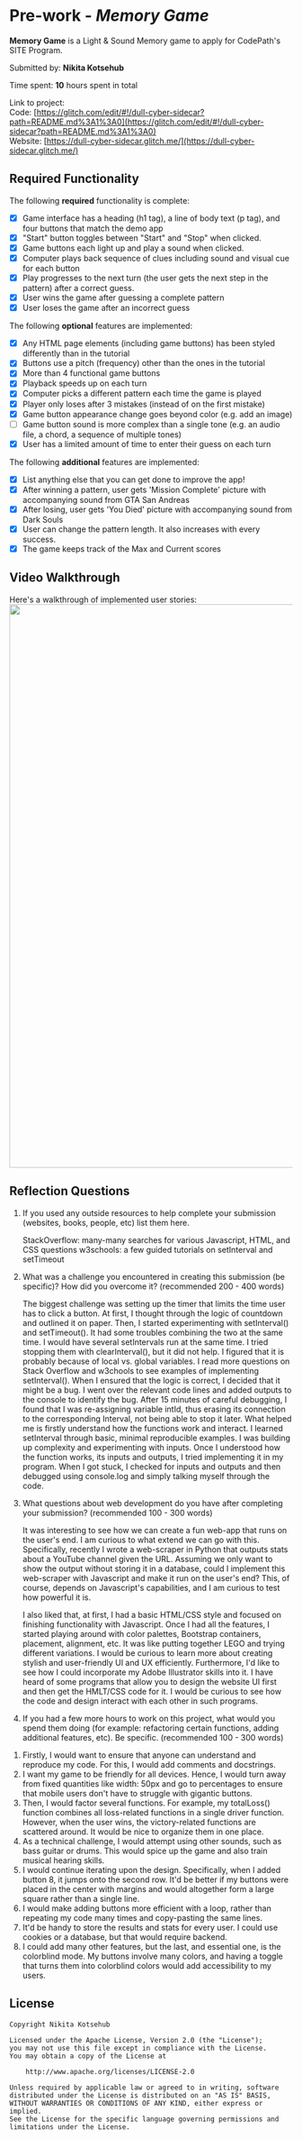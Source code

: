 # Pre-work - _Memory Game_

**Memory Game** is a Light & Sound Memory game to apply for CodePath's SITE Program.

Submitted by: **Nikita Kotsehub**

Time spent: **10** hours spent in total

Link to project: <br>
Code: [https://glitch.com/edit/#!/dull-cyber-sidecar?path=README.md%3A1%3A0](https://glitch.com/edit/#!/dull-cyber-sidecar?path=README.md%3A1%3A0) <br>
Website: [https://dull-cyber-sidecar.glitch.me/](https://dull-cyber-sidecar.glitch.me/)

## Required Functionality

The following **required** functionality is complete:

- [x] Game interface has a heading (h1 tag), a line of body text (p tag), and four buttons that match the demo app
- [x] "Start" button toggles between "Start" and "Stop" when clicked.
- [x] Game buttons each light up and play a sound when clicked.
- [x] Computer plays back sequence of clues including sound and visual cue for each button
- [x] Play progresses to the next turn (the user gets the next step in the pattern) after a correct guess.
- [x] User wins the game after guessing a complete pattern
- [x] User loses the game after an incorrect guess

The following **optional** features are implemented:

- [x] Any HTML page elements (including game buttons) has been styled differently than in the tutorial
- [x] Buttons use a pitch (frequency) other than the ones in the tutorial
- [x] More than 4 functional game buttons
- [x] Playback speeds up on each turn
- [x] Computer picks a different pattern each time the game is played
- [x] Player only loses after 3 mistakes (instead of on the first mistake)
- [x] Game button appearance change goes beyond color (e.g. add an image)
- [ ] Game button sound is more complex than a single tone (e.g. an audio file, a chord, a sequence of multiple tones)
- [x] User has a limited amount of time to enter their guess on each turn

The following **additional** features are implemented:

- [x] List anything else that you can get done to improve the app!
- [x] After winning a pattern, user gets 'Mission Complete' picture with accompanying sound from GTA San Andreas
- [x] After losing, user gets 'You Died' picture with accompanying sound from Dark Souls
- [x] User can change the pattern length. It also increases with every success.
- [x] The game keeps track of the Max and Current scores

## Video Walkthrough

Here's a walkthrough of implemented user stories:
<img src="http://g.recordit.co/6EWETlwVaF.gif" width=1000><br>

## Reflection Questions

1. If you used any outside resources to help complete your submission (websites, books, people, etc) list them here.
   <br>

   StackOverflow: many-many searches for various Javascript, HTML, and CSS questions
   w3schools: a few guided tutorials on setInterval and setTimeout

2. What was a challenge you encountered in creating this submission (be specific)? How did you overcome it? (recommended 200 - 400 words)
   <br>

   The biggest challenge was setting up the timer that limits the time user has to click a button.
   At first, I thought through the logic of countdown and outlined it on paper. Then, I started experimenting with setInterval() and setTimeout().
   It had some troubles combining the two at the same time. I would have several setIntervals run at the same time.
   I tried stopping them with clearInterval(), but it did not help. I figured that it is probably because of local vs. global variables.
   I read more questions on Stack Overflow and w3chools to see examples of implementing setInterval(). When I ensured that the logic is correct,
   I decided that it might be a bug. I went over the relevant code lines and added outputs to the console to identify the bug. After 15 minutes of careful debugging,
   I found that I was re-assigning variable intId, thus erasing its connection to the corresponding Interval, not being able to stop it later.
   What helped me is firstly understand how the functions work and interact. I learned setInterval through basic, minimal reproducible examples.
   I was building up complexity and experimenting with inputs. Once I understood how the function works, its inputs and outputs, I tried implementing it in my program. When I got stuck,
   I checked for inputs and outputs and then debugged using console.log and simply talking myself through the code.

3) What questions about web development do you have after completing your submission? (recommended 100 - 300 words)

   It was interesting to see how we can create a fun web-app that runs on the user's end. I am curious to what extend we can go with this.
   Specifically, recently I wrote a web-scraper in Python that outputs stats about a YouTube channel given the URL.
   Assuming we only want to show the output without storing it in a database, could I implement this web-scraper with Javascript and make it run on the user's end?
   This, of course, depends on Javascript's capabilities, and I am curious to test how powerful it is.

   I also liked that, at first, I had a basic HTML/CSS style and focused on finishing functionality with Javascript.
   Once I had all the features, I started playing around with color palettes, Bootstrap containers, placement, alignment, etc.
   It was like putting together LEGO and trying different variations. I would be curious to learn more about creating stylish and user-friendly UI and UX efficiently.
   Furthermore, I'd like to see how I could incorporate my Adobe Illustrator skills into it. I have heard of some programs that allow you to design the website UI first and
   then get the HMLT/CSS code for it. I would be curious to see how the code and design interact with each other in such programs.

4) If you had a few more hours to work on this project, what would you spend them doing (for example: refactoring certain functions, adding additional features, etc). Be specific. (recommended 100 - 300 words)

1. Firstly, I would want to ensure that anyone can understand and reproduce my code. For this, I would add comments and docstrings.
2. I want my game to be friendly for all devices. Hence, I would turn away from fixed quantities like width: 50px and go to percentages to ensure that mobile users don't have to struggle with gigantic buttons.
3. Then, I would factor several functions. For example, my totalLoss() function combines all loss-related functions in a single driver function. However, when the user wins, the victory-related functions are scattered around. It would be nice to organize them in one place.
4. As a technical challenge, I would attempt using other sounds, such as bass guitar or drums. This would spice up the game and also train musical hearing skills.
5. I would continue iterating upon the design. Specifically, when I added button 8, it jumps onto the second row. It'd be better if my buttons were placed in the center with margins and would altogether form a large square rather than a single line.
6. I would make adding buttons more efficient with a loop, rather than repeating my code many times and copy-pasting the same lines.
7. It'd be handy to store the results and stats for every user. I could use cookies or a database, but that would require backend.
8. I could add many other features, but the last, and essential one, is the colorblind mode. My buttons involve many colors, and having a toggle that turns them into colorblind colors would add accessibility to my users.

## License

    Copyright Nikita Kotsehub

    Licensed under the Apache License, Version 2.0 (the "License");
    you may not use this file except in compliance with the License.
    You may obtain a copy of the License at

        http://www.apache.org/licenses/LICENSE-2.0

    Unless required by applicable law or agreed to in writing, software
    distributed under the License is distributed on an "AS IS" BASIS,
    WITHOUT WARRANTIES OR CONDITIONS OF ANY KIND, either express or implied.
    See the License for the specific language governing permissions and
    limitations under the License.
